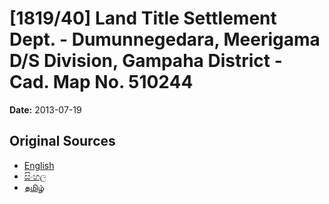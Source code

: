 # [1819/40] Land Title Settlement Dept. - Dumunnegedara, Meerigama D/S Division, Gampaha District - Cad. Map No. 510244

**Date:** 2013-07-19

## Original Sources

- [English](https://documents.gov.lk/view/extra-gazettes/2013/7/1819-40_E.pdf)
- [සිංහල](https://documents.gov.lk/view/extra-gazettes/2013/7/1819-40_S.pdf)
- [தமிழ்](https://documents.gov.lk/view/extra-gazettes/2013/7/1819-40_T.pdf)
